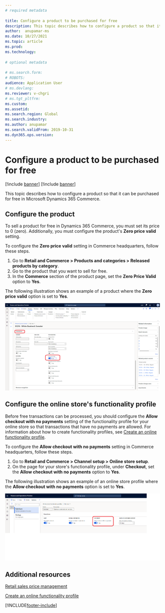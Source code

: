 ```yaml
---
# required metadata

title: Configure a product to be purchased for free
description: This topic describes how to configure a product so that it can be purchased for free in Microsoft Dynamics 365 Commerce.
author:  anupamar-ms
ms.date: 10/27/2021
ms.topic: article
ms.prod: 
ms.technology: 

# optional metadata

# ms.search.form: 
# ROBOTS: 
audience: Application User
# ms.devlang: 
ms.reviewer: v-chgri
# ms.tgt_pltfrm: 
ms.custom: 
ms.assetid: 
ms.search.region: Global
ms.search.industry: 
ms.author: anupamar
ms.search.validFrom: 2019-10-31
ms.dyn365.ops.version: 
---
```


# Configure a product to be purchased for free

[!include [banner](includes/banner.md)]
[!include [banner](includes/preview-banner.md)]

This topic describes how to configure a product so that it can be purchased for free in Microsoft Dynamics 365 Commerce.

## Configure the product

To sell a product for free in Dynamics 365 Commerce, you must set its price to 0 (zero). Additionally, you must configure the product's **Zero price valid** setting.

To configure the **Zero price valid** setting in Commerce headquarters, follow these steps.

1. Go to **Retail and Commerce \> Products and categories \> Released products by category**.
1. Go to the product that you want to sell for free. 
1. In the **Commerce** section of the product page, set the **Zero Price Valid** option to **Yes**.

The following illustration shows an example of a product where the **Zero price valid** option is set to **Yes**.

![Example of a product where the Zero price valid option is set to Yes.](./media/Zero-price.png)

## Configure the online store's functionality profile

Before free transactions can be processed, you should configure the **Allow checkout with no payments** setting of the functionality profile for your online store so that transactions that have no payments are allowed. For information about how to create functionality profiles, see [Create an online functionality profile](online-functionality-profile.md).

To configure the **Allow checkout with no payments** setting in Commerce headquarters, follow these steps.

1. Go to **Retail and Commerce \> Channel setup \> Online store setup**.
1. On the page for your store's functionality profile, under **Checkout**, set the **Allow checkout with no payments** option to **Yes**.

The following illustration shows an example of an online store profile where the **Allow checkout with no payments** option is set to **Yes**.

![Example of an online store profile where the Allow checkout with no payments option is set to Yes.](./media/Zero-price-profile.png)

## Additional resources

[Retail sales price management](price-management.md)

[Create an online functionality profile](online-functionality-profile.md)

[!INCLUDE[footer-include](../includes/footer-banner.md)]
